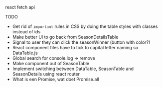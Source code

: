 react fetch api

TODO

- Get rid of `important` rules in CSS by doing the table styles with classes instead of ids
- Make better UI to go back from SeasonDetailsTable
- Signal to user they can click the seasonWinner (button with color?)
- React component files have to tick to capital letter naming so DataTable.js
- Global search for console.log -> remove
- Make component out of SeasonTable
- Implement switching between DataTable, SeasonTable and SeasonDetails using react router
- What is een Promise, wat doet Promise.all

